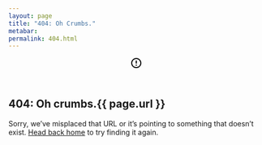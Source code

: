```yaml
---
layout: page
title: "404: Oh Crumbs."
metabar: 
permalink: 404.html
---
```


<header class="content-header">
	<svg class="content-icon" xmlns="http://www.w3.org/2000/svg" width="24" height="24" viewBox="0 0 24 24"><defs><linearGradient id="icon-gradient" x1="0%" y1="0%" x2="100%" y2="100%"><stop offset="0%" stop-color="gray" /><stop offset="100%" stop-color="gray" /></linearGradient></defs><path d="M11 15h2v2h-2zm0-8h2v6h-2zm.99-5C6.47 2 2 6.48 2 12s4.47 10 9.99 10C17.52 22 22 17.52 22 12S17.52 2 11.99 2zM12 20c-4.42 0-8-3.58-8-8s3.58-8 8-8 8 3.58 8 8-3.58 8-8 8z"/></svg>
</header>
<article class="content">
	<h1>404: Oh crumbs.{{ page.url }}</h1>
	<p class="-large">Sorry, we’ve misplaced that URL or it’s pointing to something that doesn’t exist. <a href="{{ site.url }}{{ site.baseurl }}">Head back home</a> to try finding it again.</p>
</article>